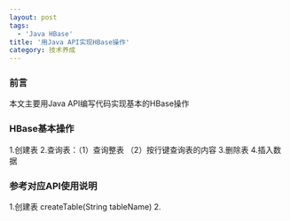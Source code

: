 ```yaml
---
layout: post
tags:
  - 'Java HBase'
title: '用Java API实现HBase操作'
category: 技术养成
---
```

### 前言
本文主要用Java API编写代码实现基本的HBase操作
### HBase基本操作
1.创建表
2.查询表：（1）查询整表 （2）按行键查询表的内容
3.删除表
4.插入数据
### 参考对应API使用说明
1.创建表 createTable(String tableName)
2.